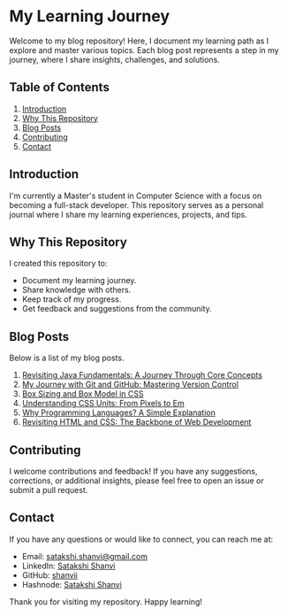 # My Learning Journey

Welcome to my blog repository! Here, I document my learning path as I explore and master various topics. Each blog post represents a step in my journey, where I share insights, challenges, and solutions.

## Table of Contents

1. [Introduction](#introduction)
2. [Why This Repository](#why-this-repository)
3. [Blog Posts](#blog-posts)
4. [Contributing](#contributing)
5. [Contact](#contact)

## Introduction

I'm currently a Master's student in Computer Science with a focus on becoming a full-stack developer. This repository serves as a personal journal where I share my learning experiences, projects, and tips.

## Why This Repository

I created this repository to:

- Document my learning journey.
- Share knowledge with others.
- Keep track of my progress.
- Get feedback and suggestions from the community.

## Blog Posts

Below is a list of my blog posts.

1. [Revisiting Java Fundamentals: A Journey Through Core Concepts](https://satakshi.hashnode.dev/revisiting-java-fundamentals-a-journey-through-core-concepts)
2. [My Journey with Git and GitHub: Mastering Version Control](https://satakshi.hashnode.dev/my-journey-with-git-and-github-mastering-version-control)
3. [Box Sizing and Box Model in CSS](https://satakshi.hashnode.dev/box-sizing-and-box-model-in-css)
4. [Understanding CSS Units: From Pixels to Em](https://satakshi.hashnode.dev/understanding-css-units-from-pixels-to-em)
5. [Why Programming Languages? A Simple Explanation](https://satakshi.hashnode.dev/why-programming-languages-a-simple-explanation)
6. [Revisiting HTML and CSS: The Backbone of Web Development](https://satakshi.hashnode.dev/revisiting-html-and-css-the-backbone-of-web-development)


<!-- ## How to Use This Repository

Each blog post is organized into its own directory with the following structure:

```
blogs/
  ├── post-title/
  │   ├── README.md  # Main article
  │   ├── code/      # Related code snippets
  │   └── resources/ # Additional resources (images, links, etc.)
```

To read a blog post, navigate to the corresponding directory and open the `README.md` file. -->

## Contributing

I welcome contributions and feedback! If you have any suggestions, corrections, or additional insights, please feel free to open an issue or submit a pull request.

## Contact

If you have any questions or would like to connect, you can reach me at:

- Email: [satakshi.shanvi@gmail.com](mailto:satakshi.shanvi@gmail.com)
- LinkedIn: [Satakshi Shanvi](https://www.linkedin.com/in/satakshi-shanvi/)
- GitHub: [shanvii](https://github.com/shanvii)
- Hashnode: [Satakshi Shanvi](https://satakshi.hashnode.dev/?source=top_nav_blog_home)

Thank you for visiting my repository. Happy learning!
